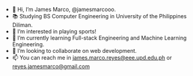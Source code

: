 - 👋 Hi, I’m James Marco, @jamesmarcooo.
- 📚 Studying BS Computer Engineering in University of the Philippines Diliman.
- 👀 I’m interested in playing sports!
- 🌱 I’m currently learning Full-stack Engineering and Machine Learning Engineering.
- 💞️ I’m looking to collaborate on web development.
- 📫 You can reach me in james.marco.reyes@eee.upd.edu.ph or reyes.jamesmarco@gmail.com

<!---
jamesmarcooo/jamesmarcooo is a ✨ special ✨ repository because its `README.md` (this file) appears on your GitHub profile.
You can click the Preview link to take a look at your changes.
--->
